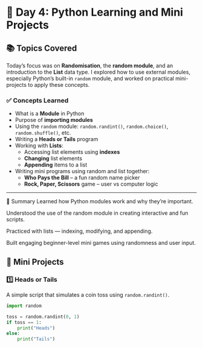 # 🐍 Day 4: Python Learning and Mini Projects

## 📚 Topics Covered

Today’s focus was on **Randomisation**, the **random module**, and an introduction to the **List** data type. I explored how to use external modules, especially Python’s built-in `random` module, and worked on practical mini-projects to apply these concepts.

### ✅ Concepts Learned

- What is a **Module** in Python
- Purpose of **importing modules**
- Using the `random` module: `random.randint()`, `random.choice()`, `random.shuffle()`, etc.
- Writing a **Heads or Tails** program
- Working with **Lists**:
  - Accessing list elements using **indexes**
  - **Changing** list elements
  - **Appending** items to a list
- Writing mini programs using random and list together:
  - **Who Pays the Bill** – a fun random name picker
  - **Rock, Paper, Scissors** game – user vs computer logic

---
📝 Summary
Learned how Python modules work and why they’re important.

Understood the use of the random module in creating interactive and fun scripts.

Practiced with lists — indexing, modifying, and appending.

Built engaging beginner-level mini games using randomness and user input.

## 🧪 Mini Projects

### 1️⃣ Heads or Tails

A simple script that simulates a coin toss using `random.randint()`.

```python
import random

toss = random.randint(0, 1)
if toss == 1:
    print("Heads")
else:
    print("Tails")


